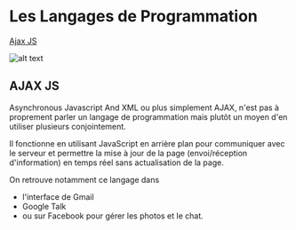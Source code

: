 # Les Langages de Programmation

[Ajax JS](#AjaxJs)


![alt text](http://tutos-django.com/uploads/ajax.png "Logo AjaxJs")



## AJAX JS
<a name="AjaxJs"/>

Asynchronous Javascript And XML ou plus simplement AJAX, n'est pas à proprement parler un langage de programmation mais plutôt 
un moyen d'en utiliser plusieurs conjointement.

Il fonctionne en utilisant JavaScript en arrière plan pour communiquer avec le serveur et permettre la mise à jour de la page 
(envoi/réception d'information) en temps réel sans actualisation de la page.

On retrouve notamment ce langage dans 
* l'interface de Gmail 
* Google Talk 
* ou sur Facebook pour gérer les photos et le chat.
